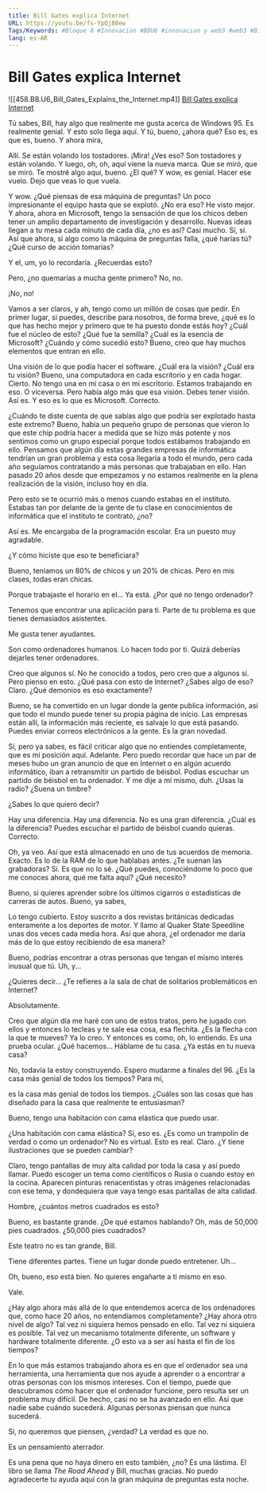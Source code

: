 ```yaml
---
title: Bill Gates explica Internet
URL: https://youtu.be/fs-YpQj88ew
Tags/Keywords: #Bloque 8 #Innovacion #B8U6 #innovacion y web3 #web3 #Bill Gates explica Internet
lang: es-AR
---
```

# Bill Gates explica Internet
![[458.B8.U6_Bill_Gates_Explains_the_Internet.mp4]]
[Bill Gates explica Internet](https://youtu.be/fs-YpQj88ew)

Tú sabes, Bill, hay algo que realmente me gusta acerca de Windows 95. Es realmente genial. Y esto solo llega aquí. Y tú, bueno, ¿ahora qué? Eso es, es que es, bueno. Y ahora mira,

Allí. Se están volando los tostadores. ¡Mira! ¿Ves eso? Son tostadores y están volando. Y luego, oh, oh, aquí viene la nueva marca. Que se miró, que se miró. Te mostré algo aquí, bueno. ¿El qué? Y wow, es genial. Hacer ese vuelo. Dejo que veas lo que vuela.

Y wow. ¿Qué piensas de esa máquina de preguntas? Un poco impresionante el equipo hasta que se explotó. ¿No era eso? He visto mejor. Y ahora, ahora en Microsoft, tengo la sensación de que los chicos deben tener un amplio departamento de investigación y desarrollo. Nuevas ideas llegan a tu mesa cada minuto de cada día, ¿no es así? Casi mucho. Sí, sí. Así que ahora, si algo como la máquina de preguntas falla, ¿qué harías tú? ¿Qué curso de acción tomarías?

Y el, um, yo lo recordaría. ¿Recuerdas esto?

Pero, ¿no quemarías a mucha gente primero? No, no.

¡No, no!

Vamos a ser claros, y ah, tengo como un millón de cosas que pedir. En primer lugar, si puedes, describe para nosotros, de forma breve, ¿qué es lo que has hecho mejor y primero que te ha puesto donde estás hoy? ¿Cuál fue el núcleo de esto? ¿Qué fue la semilla? ¿Cuál es la esencia de Microsoft? ¿Cuándo y cómo sucedió esto? Bueno, creo que hay muchos elementos que entran en ello.

Una visión de lo que podía hacer el software. ¿Cuál era la visión? ¿Cuál era tu visión? Bueno, una computadora en cada escritorio y en cada hogar. Cierto. No tengo una en mi casa o en mi escritorio. Estamos trabajando en eso. O viceversa. Pero había algo más que esa visión. Debes tener visión. Así es. Y eso es lo que es Microsoft. Correcto.

¿Cuándo te diste cuenta de que sabías algo que podría ser explotado hasta este extremo? Bueno, había un pequeño grupo de personas que vieron lo que este chip podría hacer a medida que se hizo más potente y nos sentimos como un grupo especial porque todos estábamos trabajando en ello. Pensamos que algún día estas grandes empresas de informática tendrían un gran problema y esta cosa llegaría a todo el mundo, pero cada año seguíamos contratando a más personas que trabajaban en ello. Han pasado 20 años desde que empezamos y no estamos realmente en la plena realización de la visión, incluso hoy en día.

Pero esto se te ocurrió más o menos cuando estabas en el instituto. Estabas tan por delante de la gente de tu clase en conocimientos de informática que el instituto te contrató, ¿no?

Así es. Me encargaba de la programación escolar. Era un puesto muy agradable.

¿Y cómo hiciste que eso te beneficiara?

Bueno, teníamos un 80% de chicos y un 20% de chicas. Pero en mis clases, todas eran chicas.

Porque trabajaste el horario en el... Ya está. ¿Por qué no tengo ordenador?

Tenemos que encontrar una aplicación para ti. Parte de tu problema es que tienes demasiados asistentes.

Me gusta tener ayudantes.

Son como ordenadores humanos. Lo hacen todo por ti. Quizá deberías dejarles tener ordenadores.

Creo que algunos sí. No he conocido a todos, pero creo que a algunos sí. Pero pienso en esto. ¿Qué pasa con esto de Internet? ¿Sabes algo de eso? Claro. ¿Qué demonios es eso exactamente?

Bueno, se ha convertido en un lugar donde la gente publica información, así que todo el mundo puede tener su propia página de inicio. Las empresas están allí, la información más reciente, es salvaje lo que está pasando. Puedes enviar correos electrónicos a la gente. Es la gran novedad.

Sí, pero ya sabes, es fácil criticar algo que no entiendes completamente, que es mi posición aquí. Adelante. Pero puedo recordar que hace un par de meses hubo un gran anuncio de que en Internet o en algún acuerdo informático, iban a retransmitir un partido de béisbol. Podías escuchar un partido de béisbol en tu ordenador. Y me dije a mí mismo, duh. ¿Usas la radio? ¿Suena un timbre?

¿Sabes lo que quiero decir?

Hay una diferencia. Hay una diferencia. No es una gran diferencia. ¿Cuál es la diferencia? Puedes escuchar el partido de béisbol cuando quieras. Correcto.

Oh, ya veo. Así que está almacenado en uno de tus acuerdos de memoria. Exacto. Es lo de la RAM de lo que hablabas antes. ¿Te suenan las grabadoras? Sí. Es que no lo sé. ¿Qué puedes, conociéndome lo poco que me conoces ahora, qué me falta aquí? ¿Qué necesito?

Bueno, si quieres aprender sobre los últimos cigarros o estadísticas de carreras de autos. Bueno, ya sabes,

Lo tengo cubierto. Estoy suscrito a dos revistas británicas dedicadas enteramente a los deportes de motor. Y llamo al Quaker State Speedline unas dos veces cada media hora. Así que ahora, ¿el ordenador me daría más de lo que estoy recibiendo de esa manera?

Bueno, podrías encontrar a otras personas que tengan el mismo interés inusual que tú. Uh, y...

¿Quieres decir... ¿Te refieres a la sala de chat de solitarios problemáticos en Internet?

Absolutamente.

Creo que algún día me haré con uno de estos tratos, pero he jugado con ellos y entonces lo tecleas y te sale esa cosa, esa flechita. ¿Es la flecha con la que te mueves? Ya lo creo. Y entonces es como, oh, lo entiendo. Es una prueba ocular. ¿Qué hacemos... Háblame de tu casa. ¿Ya estás en tu nueva casa?

No, todavía la estoy construyendo. Espero mudarme a finales del 96. ¿Es la casa más genial de todos los tiempos? Para mí,

es la casa más genial de todos los tiempos. ¿Cuáles son las cosas que has diseñado para la casa que realmente te entusiasman?

Bueno, tengo una habitación con cama elástica que puedo usar.

¿Una habitación con cama elástica? Sí, eso es. ¿Es como un trampolín de verdad o como un ordenador? No es virtual. Esto es real. Claro. ¿Y tiene ilustraciones que se pueden cambiar?

Claro, tengo pantallas de muy alta calidad por toda la casa y así puedo llamar. Puedo escoger un tema como científicos o Rusia o cuando estoy en la cocina. Aparecen pinturas renacentistas y otras imágenes relacionadas con ese tema, y dondequiera que vaya tengo esas pantallas de alta calidad.

Hombre, ¿cuántos metros cuadrados es esto?

Bueno, es bastante grande. ¿De qué estamos hablando? Oh, más de 50,000 pies cuadrados. ¿50,000 pies cuadrados?

Este teatro no es tan grande, Bill.

Tiene diferentes partes. Tiene un lugar donde puedo entretener. Uh...

Oh, bueno, eso está bien. No quieres engañarte a ti mismo en eso.

Vale.

¿Hay algo ahora más allá de lo que entendemos acerca de los ordenadores que, como hace 20 años, no entendíamos completamente? ¿Hay ahora otro nivel de algo? Tal vez ni siquiera hemos pensado en ello. Tal vez ni siquiera es posible. Tal vez un mecanismo totalmente diferente, un software y hardware totalmente diferente. ¿O esto va a ser así hasta el fin de los tiempos?

En lo que más estamos trabajando ahora es en que el ordenador sea una herramienta, una herramienta que nos ayude a aprender o a encontrar a otras personas con los mismos intereses. Con el tiempo, puede que descubramos cómo hacer que el ordenador funcione, pero resulta ser un problema muy difícil. De hecho, casi no se ha avanzado en ello. Así que nadie sabe cuándo sucederá. Algunas personas piensan que nunca sucederá.

Sí, no queremos que piensen, ¿verdad? La verdad es que no.

Es un pensamiento aterrador.

Es una pena que no haya dinero en esto también, ¿no? Es una lástima. El libro se llama *The Road Ahead* y Bill, muchas gracias. No puedo agradecerte tu ayuda aquí con la gran máquina de preguntas esta noche.